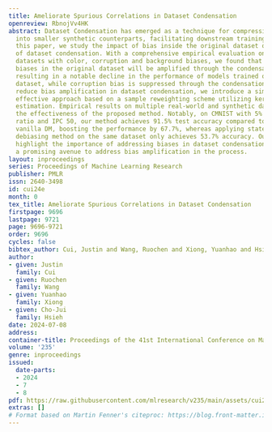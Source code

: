 ```yaml
---
title: Ameliorate Spurious Correlations in Dataset Condensation
openreview: RbnojVv4HK
abstract: Dataset Condensation has emerged as a technique for compressing large datasets
  into smaller synthetic counterparts, facilitating downstream training tasks. In
  this paper, we study the impact of bias inside the original dataset on the performance
  of dataset condensation. With a comprehensive empirical evaluation on canonical
  datasets with color, corruption and background biases, we found that color and background
  biases in the original dataset will be amplified through the condensation process,
  resulting in a notable decline in the performance of models trained on the condensed
  dataset, while corruption bias is suppressed through the condensation process. To
  reduce bias amplification in dataset condensation, we introduce a simple yet highly
  effective approach based on a sample reweighting scheme utilizing kernel density
  estimation. Empirical results on multiple real-world and synthetic datasets demonstrate
  the effectiveness of the proposed method. Notably, on CMNIST with 5% bias-conflict
  ratio and IPC 50, our method achieves 91.5% test accuracy compared to 23.8% from
  vanilla DM, boosting the performance by 67.7%, whereas applying state-of-the-art
  debiasing method on the same dataset only achieves 53.7% accuracy. Our findings
  highlight the importance of addressing biases in dataset condensation and provide
  a promising avenue to address bias amplification in the process.
layout: inproceedings
series: Proceedings of Machine Learning Research
publisher: PMLR
issn: 2640-3498
id: cui24e
month: 0
tex_title: Ameliorate Spurious Correlations in Dataset Condensation
firstpage: 9696
lastpage: 9721
page: 9696-9721
order: 9696
cycles: false
bibtex_author: Cui, Justin and Wang, Ruochen and Xiong, Yuanhao and Hsieh, Cho-Jui
author:
- given: Justin
  family: Cui
- given: Ruochen
  family: Wang
- given: Yuanhao
  family: Xiong
- given: Cho-Jui
  family: Hsieh
date: 2024-07-08
address:
container-title: Proceedings of the 41st International Conference on Machine Learning
volume: '235'
genre: inproceedings
issued:
  date-parts:
  - 2024
  - 7
  - 8
pdf: https://raw.githubusercontent.com/mlresearch/v235/main/assets/cui24e/cui24e.pdf
extras: []
# Format based on Martin Fenner's citeproc: https://blog.front-matter.io/posts/citeproc-yaml-for-bibliographies/
---
```

